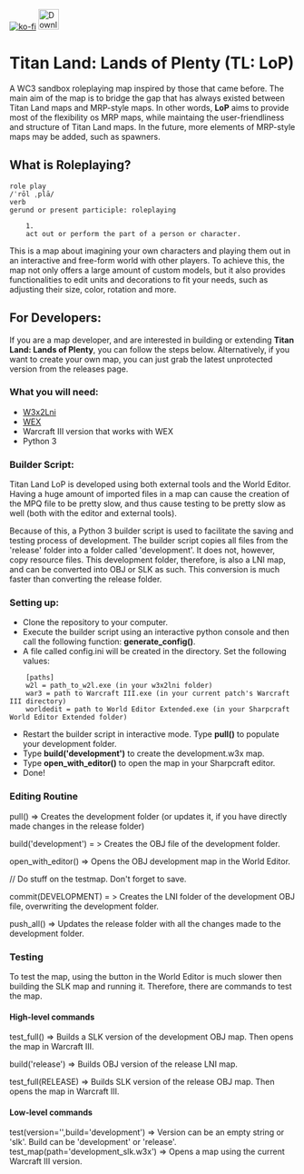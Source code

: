 [![ko-fi](https://www.ko-fi.com/img/githubbutton_sm.svg)](https://ko-fi.com/F1F61117L) <a href='https://github.com/Son-Guhun/Titan-Land-Lands-of-Plenty/releases' target='_blank'><img height='36' style='border:0px;height:36px;' src='http://www.pngall.com/wp-content/uploads/2/Download-Button-PNG-Download-Image.png' border='0' alt='Download map' /></a>
# Titan Land: Lands of Plenty (TL: LoP)
A WC3 sandbox roleplaying map inspired by those that came before. The main aim of the map is to bridge the gap that has always existed between Titan Land maps and MRP-style maps. In other words, **LoP** aims to provide most of the flexibility os MRP maps, while maintaing the user-friendliness and structure of Titan Land maps. In the future, more elements of MRP-style maps may be added, such as spawners.

## What is Roleplaying?
```
role play
/ˈrōl ˌplā/
verb
gerund or present participle: roleplaying

    1.
    act out or perform the part of a person or character.
```
This is a map about imagining your own characters and playing them out in an interactive and free-form world with other players. To achieve this, the map not only offers a large amount of custom models, but it also provides functionalities to edit units and decorations to fit your needs, such as adjusting their size, color, rotation and more.

## For Developers:

If you are a map developer, and are interested in building or extending **Titan Land: Lands of Plenty**, you can follow the steps below. Alternatively, if you want to create your own map, you can just grab the latest unprotected version from the releases page.

### What you will need:
- [W3x2Lni](https://www.hiveworkshop.com/threads/w3x2lni-v2-5-2.305201/)
- [WEX](https://www.hiveworkshop.com/threads/sharpcraft-world-editor-extended-bundle.292127/)
- Warcraft III version that works with WEX
- Python 3

### Builder Script:

Titan Land LoP is developed using both external tools and the World Editor. Having a huge amount of imported files in a map can cause the creation of the MPQ file to be pretty slow, and thus cause testing to be pretty slow as well (both with the editor and external tools).

Because of this, a Python 3 builder script is used to facilitate the saving and testing process of development. The builder script copies all files from the 'release' folder into a folder called 'development'. It does not, however, copy resource files. This development folder, therefore, is also a LNI map, and can be converted into OBJ or SLK as such. This conversion is much faster than converting the release folder.

### Setting up:
- Clone the repository to your computer.
- Execute the builder script using an interactive python console and then call the following function: **generate_config()**.
- A file called config.ini will be created in the directory. Set the following values:
```
    [paths]
    w2l = path_to_w2l.exe (in your w3x2lni folder)
    war3 = path to Warcraft III.exe (in your current patch's Warcraft III directory)
    worldedit = path to World Editor Extended.exe (in your Sharpcraft World Editor Extended folder)
```
- Restart the builder script in interactive mode. Type **pull()** to populate your development folder.
- Type **build('development')** to create the development.w3x map.
- Type **open_with_editor()** to open the map in your Sharpcraft editor.
- Done!

### Editing Routine

pull() => Creates the development folder (or updates it, if you have directly made changes in the release folder)

build('development') = > Creates the OBJ file of the development folder.

open_with_editor() => Opens the OBJ development map in the World Editor.

// Do stuff on the testmap. Don't forget to save.

commit(DEVELOPMENT) = > Creates the LNI folder of the development OBJ file, overwriting the development folder.

push_all() => Updates the release folder with all the changes made to the development folder.



### Testing
To test the map, using the button in the World Editor is much slower then building the SLK map and running it. Therefore, there are commands to test the map.

#### High-level commands
test_full() => Builds a SLK version of the development OBJ map. Then opens the map in Warcraft III.

build('release') => Builds OBJ version of the release LNI map.

test_full(RELEASE) => Builds SLK version of the release OBJ map. Then opens the map in Warcraft III.


#### Low-level commands

test(version='',build='development') => Version can be an empty string or 'slk'. Build can be 'development' or 'release'.
test_map(path='development_slk.w3x') => Opens a map using the current Warcraft III version.
